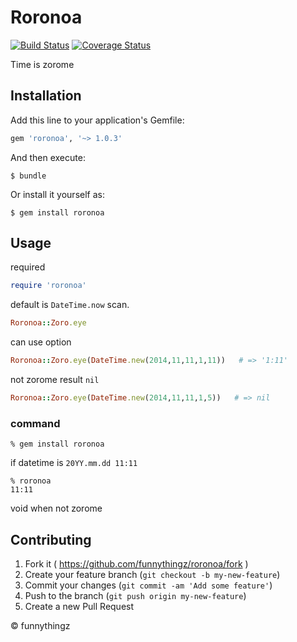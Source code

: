 # Roronoa

[![Build Status](https://travis-ci.org/funnythingz/roronoa.svg)](https://travis-ci.org/funnythingz/roronoa)
[![Coverage Status](https://coveralls.io/repos/funnythingz/roronoa/badge.png?branch=master)](https://coveralls.io/r/funnythingz/roronoa?branch=master)

Time is zorome

## Installation

Add this line to your application's Gemfile:

```ruby
gem 'roronoa', '~> 1.0.3'
```

And then execute:

    $ bundle

Or install it yourself as:

    $ gem install roronoa

## Usage

required

```ruby
require 'roronoa'
```

default is `DateTime.now` scan.

```ruby
Roronoa::Zoro.eye
```

can use option

```ruby
Roronoa::Zoro.eye(DateTime.new(2014,11,11,1,11))   # => '1:11'
```

not zorome result `nil`

```ruby
Roronoa::Zoro.eye(DateTime.new(2014,11,11,1,5))   # => nil
```

### command

```
% gem install roronoa
```

if datetime is `20YY.mm.dd 11:11`

```
% roronoa
11:11
```
void when not zorome

## Contributing

1. Fork it ( https://github.com/funnythingz/roronoa/fork )
2. Create your feature branch (`git checkout -b my-new-feature`)
3. Commit your changes (`git commit -am 'Add some feature'`)
4. Push to the branch (`git push origin my-new-feature`)
5. Create a new Pull Request

&copy; funnythingz
